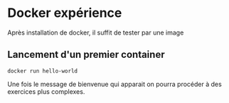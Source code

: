# Docker expérience

Après installation de docker, il suffit de tester par une image 

## Lancement d'un premier container
```
docker run hello-world
```

Une fois le message de bienvenue qui apparait on pourra procéder
à des exercices plus complexes.

